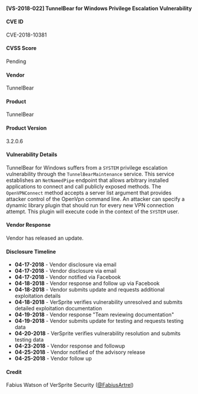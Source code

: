 #### [VS-2018-022] TunnelBear for Windows Privilege Escalation Vulnerability
  		  
#### CVE ID		
CVE-2018-10381

#### CVSS Score		
Pending
		
#### Vendor		
TunnelBear

#### Product		
TunnelBear

#### Product Version
3.2.0.6
		
#### Vulnerability Details
		
TunnelBear for Windows suffers from a `SYSTEM` privilege escalation vulnerability through the `TunnelBearMaintenance` service. This service establishes an `NetNamedPipe` endpoint that allows arbitrary installed applications to connect and call publicly exposed methods. The `OpenVPNConnect` method accepts a server list argument that provides attacker control of the OpenVpn command line. An attacker can specify a dynamic library plugin that should run for every new VPN connection attempt. This plugin will execute code in the context of the `SYSTEM` user.

#### Vendor Response		
Vendor has released an update.
  		
#### Disclosure Timeline		
 		
* **04-17-2018** - Vendor disclosure via email
* **04-17-2018** - Vendor disclosure via email
* **04-17-2018** - Vendor notified via Facebook		
* **04-18-2018** - Vendor response and follow up via Facebook
* **04-18-2018** - Vendor submits update and requests additional exploitation details
* **04-18-2018** - VerSprite verifies vulnerability unresolved and submits detailed exploitation documentation 
* **04-19-2018** - Vendor response "Team reviewing documentation"
* **04-19-2018** - Vendor submits update for testing and requests testing data
* **04-20-2018** - VerSprite verifies vulnerability resolution and submits testing data
* **04-23-2018** - Vendor response and followup
* **04-25-2018** - Vendor notified of the advisory release
* **04-25-2018** - Vendor follow up
 		
#### Credit		
Fabius Watson of VerSprite Security
([@FabiusArtrel](https://twitter.com/FabiusArtrel))
